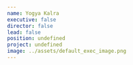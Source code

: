 ```yaml
---
name: Yogya Kalra
executive: false
director: false
lead: false
position: undefined
project: undefined
image: ../assets/default_exec_image.png
---
```

